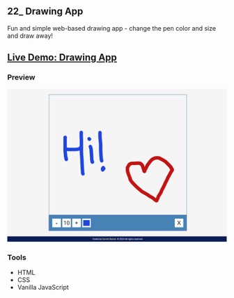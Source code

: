 ## 22_ Drawing App

Fun and simple web-based drawing app - change the pen color and size and draw away!

## [Live Demo: Drawing App](https://22-drawing-app-gdbecker.netlify.app/)

### Preview

!["HomePage"](./HomePage.png)

### Tools
- HTML
- CSS
- Vanilla JavaScript